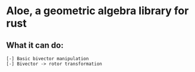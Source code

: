 # Aloe, a geometric algebra library for rust

## What it can do:
    [-] Basic bivector manipulation
    [-] Bivector -> rotor transformation
